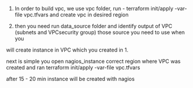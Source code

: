 
1. In order to build vpc,  we  use vpc folder, run - terraform init/apply -var-file vpc.tfvars and create vpc in desired region

2. then you need run data_source folder and identify output of VPC (subnets and VPCsecurity group) those source you need to use when you 

will create instance in VPC which you created in 1.

next is simple you open nagios_instance correct region where VPC was created and ran terraform init/apply -var-file vpc.tfvars

after 15 - 20 min instance will be created with nagios







